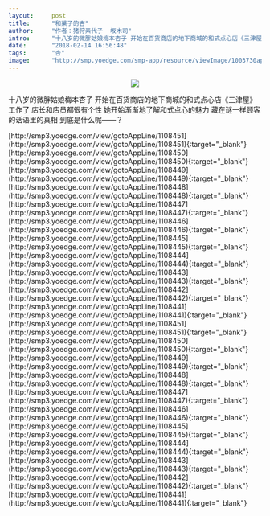 ```yaml
---
layout:     post
title:      "和菓子的杏"
author:     "作者：猪狩素代子  坂木司"
intro:      "十八岁的微胖姑娘梅本杏子 开始在百货商店的地下商城的和式点心店《三津屋》工作了 店长和店员都很有个性 她开始渐渐地了解和式点心的魅力 藏在谜一样顾客的话语里的真相 到底是什么呢——？"
date:       "2018-02-14 16:56:48"
tags:       "杏"
image:      "http://smp.yoedge.com/smp-app/resource/viewImage/1003730appline.png"
---
```

<div style="text-align: center">
<p><img src="http://smp.yoedge.com/smp-app/resource/viewImage/1003730appline.png"/></p>
</div>
<p class="post-meta">
<span>十八岁的微胖姑娘梅本杏子 开始在百货商店的地下商城的和式点心店《三津屋》工作了 店长和店员都很有个性 她开始渐渐地了解和式点心的魅力 藏在谜一样顾客的话语里的真相 到底是什么呢——？</span>
</p>
[http://smp3.yoedge.com/view/gotoAppLine/1108451](http://smp3.yoedge.com/view/gotoAppLine/1108451){:target="_blank"}
[http://smp3.yoedge.com/view/gotoAppLine/1108450](http://smp3.yoedge.com/view/gotoAppLine/1108450){:target="_blank"}
[http://smp3.yoedge.com/view/gotoAppLine/1108449](http://smp3.yoedge.com/view/gotoAppLine/1108449){:target="_blank"}
[http://smp3.yoedge.com/view/gotoAppLine/1108448](http://smp3.yoedge.com/view/gotoAppLine/1108448){:target="_blank"}
[http://smp3.yoedge.com/view/gotoAppLine/1108447](http://smp3.yoedge.com/view/gotoAppLine/1108447){:target="_blank"}
[http://smp3.yoedge.com/view/gotoAppLine/1108446](http://smp3.yoedge.com/view/gotoAppLine/1108446){:target="_blank"}
[http://smp3.yoedge.com/view/gotoAppLine/1108445](http://smp3.yoedge.com/view/gotoAppLine/1108445){:target="_blank"}
[http://smp3.yoedge.com/view/gotoAppLine/1108444](http://smp3.yoedge.com/view/gotoAppLine/1108444){:target="_blank"}
[http://smp3.yoedge.com/view/gotoAppLine/1108443](http://smp3.yoedge.com/view/gotoAppLine/1108443){:target="_blank"}
[http://smp3.yoedge.com/view/gotoAppLine/1108442](http://smp3.yoedge.com/view/gotoAppLine/1108442){:target="_blank"}
[http://smp3.yoedge.com/view/gotoAppLine/1108441](http://smp3.yoedge.com/view/gotoAppLine/1108441){:target="_blank"}
[http://smp3.yoedge.com/view/gotoAppLine/1108451](http://smp3.yoedge.com/view/gotoAppLine/1108451){:target="_blank"}
[http://smp3.yoedge.com/view/gotoAppLine/1108450](http://smp3.yoedge.com/view/gotoAppLine/1108450){:target="_blank"}
[http://smp3.yoedge.com/view/gotoAppLine/1108449](http://smp3.yoedge.com/view/gotoAppLine/1108449){:target="_blank"}
[http://smp3.yoedge.com/view/gotoAppLine/1108448](http://smp3.yoedge.com/view/gotoAppLine/1108448){:target="_blank"}
[http://smp3.yoedge.com/view/gotoAppLine/1108447](http://smp3.yoedge.com/view/gotoAppLine/1108447){:target="_blank"}
[http://smp3.yoedge.com/view/gotoAppLine/1108446](http://smp3.yoedge.com/view/gotoAppLine/1108446){:target="_blank"}
[http://smp3.yoedge.com/view/gotoAppLine/1108445](http://smp3.yoedge.com/view/gotoAppLine/1108445){:target="_blank"}
[http://smp3.yoedge.com/view/gotoAppLine/1108444](http://smp3.yoedge.com/view/gotoAppLine/1108444){:target="_blank"}
[http://smp3.yoedge.com/view/gotoAppLine/1108443](http://smp3.yoedge.com/view/gotoAppLine/1108443){:target="_blank"}
[http://smp3.yoedge.com/view/gotoAppLine/1108442](http://smp3.yoedge.com/view/gotoAppLine/1108442){:target="_blank"}
[http://smp3.yoedge.com/view/gotoAppLine/1108441](http://smp3.yoedge.com/view/gotoAppLine/1108441){:target="_blank"}


